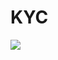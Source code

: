 # KYC
<img src="https://firebasestorage.googleapis.com/v0/b/hinh-6eaf7.appspot.com/o/kyc.png?alt=media&token=0044da9e-8dff-4530-9d43-2f9e2cc2aecc">
